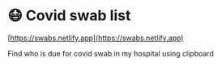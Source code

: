 # 😷 Covid swab list 

[https://swabs.netlify.app](https://swabs.netlify.app)

Find who is due for covid swab in my hospital using clipboard
